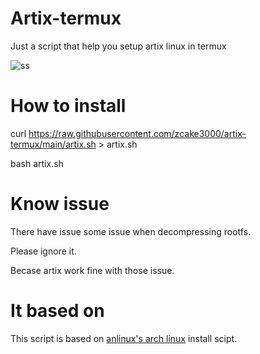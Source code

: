 # Artix-termux
Just a script that help you setup artix linux in termux

![ss](https://github.com/zcake3000/artix-termux/raw/main/Screenshot_20201216-085028_Termux.jpg)

# How to install
curl https://raw.githubusercontent.com/zcake3000/artix-termux/main/artix.sh > artix.sh

bash artix.sh
# Know issue

There have issue some issue when decompressing rootfs.

Please ignore it.

Becase artix work fine with those issue.

# It based on
This script is based on [anlinux's arch linux](https://github.com/EXALAB/Anlinux-Resources/blob/master/Scripts/Installer/Arch/armhf/arch.sh) install scipt.
